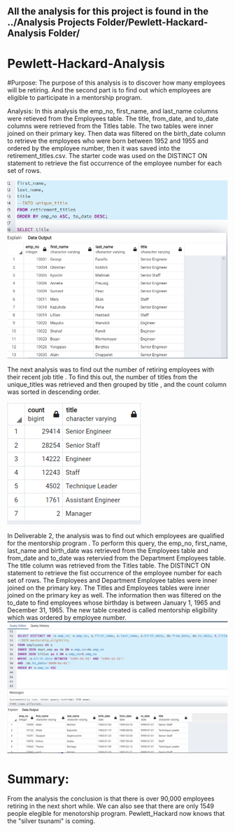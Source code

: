 ## All the analysis for this project is found in the ../Analysis Projects Folder/Pewlett-Hackard-Analysis Folder/

# Pewlett-Hackard-Analysis

#Purpose:
The purpose of this analysis is to discover how many employees will be retiring.  And the second part is to find out which employees are eligible to participate in a mentorship program.

Analysis:
In this analysis the emp_no, first_name, and last_name columns were retieved from the Employees table.
The title, from_date, and to_date columns were retrieved from the Titles table.
The two tables were inner joined on their primary key.
Then data was filtered on the birth_date column to retrieve the employees who were born between 1952 and 1955 and ordered by the employee number, then it was saved into the retirement_titles.csv.
The starter code was used on the DISTINCT ON statement to retrieve the fist occurrence of the employee number for each set of rows.

![](images/unique_title.PNG)

The next analysis was to find out the number of retiring employees with their recent job title . To find this out, the number of titles from the unique_titles was retrieved and then grouped by title , and the count column was sorted in descending order.

![](images/retirement_titles.PNG)

In Deliverable 2, the analysis was to find out which employees are qualified for the mentorship program .
To perform this query, the emp_no, first_name, last_name and birth_date was retrieved from the Employees table and from_date and to_date was retervied from the Department Employees table.  The title column was  retrieved  from the Titles table.  The DISTINCT ON statement to retrieve the fist occurrence of the employee number for each set of rows.
The Employees and Department Employee tables were inner joined on the primary key.  The Titles and Employees tables were inner joined on the primary key as well.
The information then was filtered on the to_date to find employees whose birthday is between January 1, 1965 and December 31, 1965.  The new table created is called mentorship eligibility which was ordered by employee number.  
![](images/mentorship.PNG)

# Summary:
From the analysis the conclusion is that there is over 90,000 employees retiring in the next short while.  We can also see that there are only 1549 people elegible for menotorship program.  Pewlett_Hackard now knows that the "silver tsunami" is coming. 
